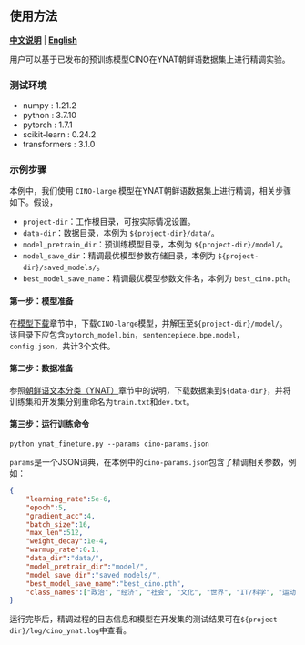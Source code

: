 ## 使用方法

[**中文说明**](README.md) | [**English**](README_EN.md)

用户可以基于已发布的预训练模型CINO在YNAT朝鲜语数据集上进行精调实验。

### 测试环境
- numpy : 1.21.2
- python : 3.7.10
- pytorch : 1.7.1
- scikit-learn : 0.24.2
- transformers : 3.1.0

### 示例步骤

本例中，我们使用 `CINO-large` 模型在YNAT朝鲜语数据集上进行精调，相关步骤如下。假设，  
- `project-dir`：工作根目录，可按实际情况设置。
- `data-dir`：数据目录，本例为 `${project-dir}/data/`。
- `model_pretrain_dir`：预训练模型目录，本例为 `${project-dir}/model/`。
- `model_save_dir`：精调最优模型参数存储目录，本例为 `${project-dir}/saved_models/`。
- `best_model_save_name`：精调最优模型参数文件名，本例为 `best_cino.pth`。

#### 第一步：模型准备
在[模型下载](https://github.com/ymcui/Chinese-Minority-PLM#模型下载)章节中，下载`CINO-large`模型，并解压至`${project-dir}/model/`。
该目录下应包含`pytorch_model.bin`，`sentencepiece.bpe.model`，`config.json`，共计3个文件。

#### 第二步：数据准备
参照[朝鲜语文本分类（YNAT）](https://github.com/ymcui/Chinese-Minority-PLM/#%E6%9C%9D%E9%B2%9C%E8%AF%AD%E6%96%87%E6%9C%AC%E5%88%86%E7%B1%BBynat)章节中的说明，下载数据集到`${data-dir}`，并将训练集和开发集分别重命名为`train.txt`和`dev.txt`。

#### 第三步：运行训练命令
```shell
python ynat_finetune.py --params cino-params.json
```
`params`是一个JSON词典，在本例中的`cino-params.json`包含了精调相关参数，例如：
```json
{
    "learning_rate":5e-6,
    "epoch":5,
    "gradient_acc":4,
    "batch_size":16,
    "max_len":512,
    "weight_decay":1e-4,
    "warmup_rate":0.1,
    "data_dir":"data/",
    "model_pretrain_dir":"model/", 
    "model_save_dir":"saved_models/",
    "best_model_save_name":"best_cino.pth",
    "class_names":["政治", "经济", "社会", "文化", "世界", "IT/科学", "运动"]
}
```

运行完毕后，精调过程的日志信息和模型在开发集的测试结果可在`${project-dir}/log/cino_ynat.log`中查看。

